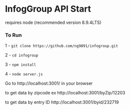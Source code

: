 # InfogGroup API Start
requires node (recommended version 8.9.4LTS)
### To Run

1 - ```git clone https://github.com/ng9891/infogroup.git```

2 - ```cd infogroup```

3 - ```npm install```

4 - ```node server.js```

Go to http://localhost:3001/ in your browser

to get data by zipcode ex
http://localhost:3001/byZip/12203


to get data by entry ID
http://localhost:3001/byid/232719
 
